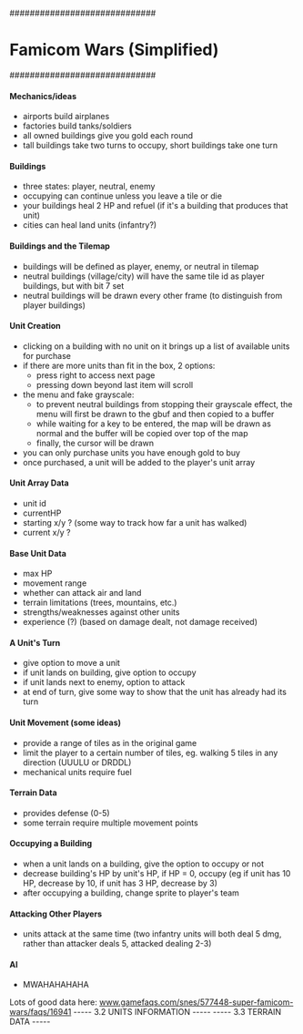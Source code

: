#############################
# Famicom Wars (Simplified) #
#############################

#### Mechanics/ideas
* airports build airplanes
* factories build tanks/soldiers
* all owned buildings give you gold each round
* tall buildings take two turns to occupy, short buildings take one turn

#### Buildings
* three states: player, neutral, enemy
* occupying can continue unless you leave a tile or die
* your buildings heal 2 HP and refuel (if it's a building that produces that unit)
* cities can heal land units (infantry?)

#### Buildings and the Tilemap
* buildings will be defined as player, enemy, or neutral in tilemap
* neutral buildings (village/city) will have the same tile id as player buildings, but with bit 7 set
* neutral buildings will be drawn every other frame (to distinguish from player buildings)

#### Unit Creation
* clicking on a building with no unit on it brings up a list of available units for purchase
* if there are more units than fit in the box, 2 options:
  - press right to access next page
  - pressing down beyond last item will scroll
* the menu and fake grayscale:
  - to prevent neutral buildings from stopping their grayscale effect, the menu will first be drawn to the gbuf and then copied to a buffer
  - while waiting for a key to be entered, the map will be drawn as normal and the buffer will be copied over top of the map
  - finally, the cursor will be drawn
* you can only purchase units you have enough gold to buy
* once purchased, a unit will be added to the player's unit array

#### Unit Array Data
* unit id
* currentHP
* starting x/y ? (some way to track how far a unit has walked)
* current x/y ?

#### Base Unit Data
* max HP
* movement range
* whether can attack air and land
* terrain limitations (trees, mountains, etc.)
* strengths/weaknesses against other units
* experience (?) (based on damage dealt, not damage received)

#### A Unit's Turn
* give option to move a unit
* if unit lands on building, give option to occupy
* if unit lands next to enemy, option to attack
* at end of turn, give some way to show that the unit has already had its turn

#### Unit Movement (some ideas)
* provide a range of tiles as in the original game
* limit the player to a certain number of tiles, eg. walking 5 tiles in any direction (UUULU or DRDDL)
* mechanical units require fuel

#### Terrain Data
* provides defense (0-5)
* some terrain require multiple movement points

#### Occupying a Building
* when a unit lands on a building, give the option to occupy or not
* decrease building's HP by unit's HP, if HP = 0, occupy (eg if unit has 10 HP, decrease by 10, if unit has 3 HP, decrease by 3)
* after occupying a building, change sprite to player's team

#### Attacking Other Players
* units attack at the same time (two infantry units will both deal 5 dmg, rather than attacker deals 5, attacked dealing 2-3)

#### AI
* MWAHAHAHAHA


Lots of good data here:
www.gamefaqs.com/snes/577448-super-famicom-wars/faqs/16941
----- 3.2  UNITS INFORMATION -----
----- 3.3  TERRAIN DATA -----
